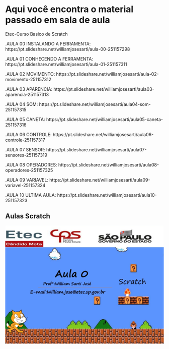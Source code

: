 
<h1>Aqui você encontra o material passado em sala de aula</h1> 
<p> Etec-Curso Basico de Scratch </p> 
<p>.AULA 00 INSTALANDO A FERRAMENTA: https://pt.slideshare.net/williamjosesarti/aula-00-251157298</p>
<p>.AULA 01 CONHECENDO A FERRAMENTA: https://pt.slideshare.net/williamjosesarti/aula-01-251157311</p>
<p>.AULA 02 MOVIMENTO: https://pt.slideshare.net/williamjosesarti/aula-02-movimento-251157312</p>
<p>.AULA 03 APARENCIA: https://pt.slideshare.net/williamjosesarti/aula03-aparencia-251157313</p>
<p>.AULA 04 SOM: https://pt.slideshare.net/williamjosesarti/aula04-som-251157315</p>
<p>.AULA 05 CANETA: https://pt.slideshare.net/williamjosesarti/aula05-caneta-251157316</p>
<p>.AULA 06 CONTROLE: https://pt.slideshare.net/williamjosesarti/aula06-controle-251157317</p>
<p>.AULA 07 SENSOR: https://pt.slideshare.net/williamjosesarti/aula07-sensores-251157319</p>
<p>.AULA 08 OPERADORES: https://pt.slideshare.net/williamjosesarti/aula08-operadores-251157325</p>
<p>.AULA 09 VARIAVEL: https://pt.slideshare.net/williamjosesarti/aula09-variavel-251157324</p>
<p>.AULA 10 ULTIMA AULA: https://pt.slideshare.net/williamjosesarti/aula10-251157323</p>

## Aulas Scratch
![Aula 00 ](https://github.com/williamsartijose/Etec-CursoBasicoScratch/blob/main/Aula.PNG) 
